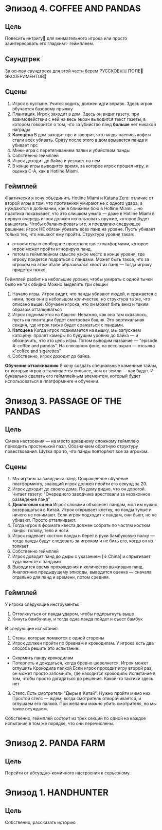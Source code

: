 
# Эпизод 4. COFFEE AND PANDAS
## Цель
Повесить интригу🤔 для внимательного игрока или просто заинтересовать его гладким✨ геймплеем.
## Саундтрек
За основу саундтрека для этой части берем РУССКОЕ🇷🇺 ПОЛЕ🌾 ЭКСПЕРИМЕНТОВ🧪
## Сцены
1. Игрок в пустыне. Учится ходить, должен идти вправо. Здесь игрок обучается базовому прыжку
2. Плантация. Игрок заходит в дом. Здесь он видит газету. при взаимодействии с ней на весь экран выводится текст газеты, в котором говорится о том, что за убийство панд **больше** нет никакой награды
3. **Катсцена** В дом заходит npc и говорит, что панды наелись кофе и стали всех убивать. Сразу после этого в дом врывается панда и убивает npc
4. Мини-игра с перетягиванием палки и убийством панды
5. Собственно геймплей
6. Игрок доходит до байка и уезжает на нем
8. В конце игры выводится время, за которое игрок прошел игру, и оценка C-A, как в Hotline Miami.

## Геймплей
Фактически я хочу объединить Hotline Miami и Katana Zero: отличие от второй игры в том, что противники умирают не с одного удара, а нуждаются в добивании, как в ближнем бою в Hotline Miami.
...но практика показывает, что это слишком уныло — даже в Hotline Miami в первую очередь игрок должен использовать оружие, которое будет ваншотать. Чтобы сбалансировать это, я предлагаю следующее решение: игрок НЕ обязан убивать всех панд на уровне. Пусть убивает только тех, что мешают ему пройти. Структура уровня такая:
- относительно свободное пространство с платформами, которое игрок может пройти игнорирую панд,
- потом в геймплейном смысле узкое место в конце уровня, где игроку придется подраться с пандами. Может быть такое, что за игроком на этом этапе образовался хвост из панд — тогда игроку придется тяжко.

Геймплей разбит на небольшие уровни, чтобы умирать с одной тычки было не так обидно
Можно выделить три секции
1. Начало игры. Игрок видит, что панды убивают людей, и сражается с ними, пока они в небольшом количестве, но структура та же, что описано выше. Обучаем игрока, что он может бить вниз и таким образом отталкиваться
2. Игрок поднимается на башню. Неважно, как она там оказалось, пусть на плантации будет смотровая башня. Это вертикальная секция, где игрок также будет сражаться с пандами.
3. **Катсцена** Когда игрок поднимается на вышку, мы запускаем катсцену: пролет камеры по будущим уровню до байка — и обозначить, что это цель игры. Потом выводим название — "episode 4: coffee and pandas". На сплошном фоне, на весь экран — отсылка к"coffee and sigarettes"
4. Собственно, игрок доходит до байка.

**Обучение отталкиванию**
    Я хочу создать специальные каменные тайлы, от которых игрок отталкивается сильнее, чем от земли — как бадут. И буквально сделать его геймплейным элементом, который будет использоваться в платформинге и обучении.

# Эпизод 3. PASSAGE OF THE PANDAS
## Цель
Смена настроения — на место аркадному сложному геймплею приходить простенький пазл. Обозначаем обратную структуру повествования. Шутка про то, что панды повторяют все за игроком.
## Сцены
1. Мы играем за заводчика панд. Сокращенное обучение платформингу, знающий игрок должен пройти его секунд за 20.
2. Игрок доходит до своего дома. По дому видно, что он дорогой. Читает газету: "Очередного заводчика арестовали за незаконное разведение панд"
3. **Диалоговая сцена** Игрок словами объясняет пандам, мол им нужно возвращаться в Китай. Игрок открывает клетку, но панды тупые и ничего не понимают. Если игрок подходит к пандам, они бьют, но не убивают. Просто отталкивают.
4. Тогда игрок в формате квеста должен собрать по частям костюм панды: голову, тело и ноги.
5. Игрок надевает костюм панды и берет в руки бамбуковую палку — тогда панды будут следовать за игроком и не бить его, когда он из толкает
6. Собственно геймплей
7. Игрок доводит панд до дыры с указанием [↓ China] и спрыгивает туда вместе с пандами
8. Выводится время прохождения и количество выживших панд. Аналогично предыдущему эпизоды, выводится оценка — сначала отдельно для панд и времени, потом средняя.

## Геймплей
У игрока следующие инструменты:
1. Оттолкнуться от панды ударом, чтобы подпрыгнуть выше
2. Кинуть бамбучину, и тогда одна панда пойдет и съест бамбук

И следующие испытания:
1. Стены, которые ломаются с одной стороны
2. Игрок должен пройти по бревнам и крокодилам. У игрока есть два способа решить это испытание:
- Скормить панду крокодилам
- Потерпеть и дождаться, когда бревно шевелнется. Игрок может оглушить Крокодила палкой
Если игрок проходит игру второй раз, он может просто запомнить, где находится крокодилы
Испытание в том, чтобы просто догадаться до решения. Какой-то тактики здесь нет
3. Стелс. Есть смотрители "Дыры в Китай". Нужно пройти мимо них. Простой стелс — ждем, когда смотритель отворачивается, и оглушаем его палкой. При желании можно убить смотрителя, но мы такое осуждаем.

Собственно, геймплей состоит из трех секций по одной на каждое испытания в том же порядке, что они перечислены.

# Эпизод 2. PANDA FARM
## Цель
Перейти от абсурдно-комичного настроения к серьезному.

# Эпизод 1. HANDHUNTER
## Цель
Собственно, рассказать историю
